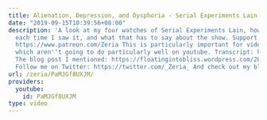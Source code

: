 ```yaml
---
title: Alienation, Depression, and Dysphoria - Serial Experiments Lain
date: "2019-09-15T10:39:56+08:00"
description: 'A look at my four watches of Serial Experiments Lain, how my life differed
  each time I saw it, and what that has to say about the show. Support me on Patreon:
  https://www.patreon.com/Zeria This is particularly important for videos like this,
  which aren''t going to do particularly well on youtube. Transcript: https://wp.me/p72BmX-2ps
  The blog post I mentioned: https://floatingintobliss.wordpress.com/2017/05/13/my-shifting-perception-of-serial-experiments-lain/
  Follow me on Twitter: https://twitter.com/_Zeria_ And check out my blog: https://floatingintobliss.wordpress.com/'
url: /zeria/PaMJGf8UXJM/
providers:
  youtube:
    id: PaMJGf8UXJM
type: video
---
```

